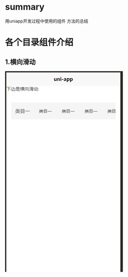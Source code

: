 # summary
用uniapp开发过程中使用的组件 方法的总结
# 各个目录组件介绍
## 1.横向滑动
![image](https://github.com/menglin1997/summary/blob/master/static/1.%E6%A8%AA%E5%90%91%E6%BB%91%E5%8A%A8.gif)
